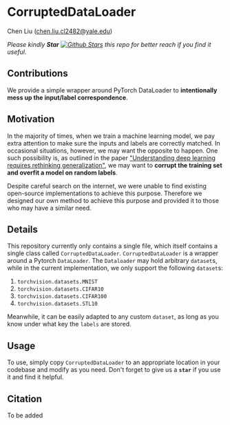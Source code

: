 # CorruptedDataLoader
Chen Liu (chen.liu.cl2482@yale.edu)

*Please kindly **Star** [![Github Stars](https://img.shields.io/github/stars/ChenLiu-1996/CorruptedDataLoader.svg?style=social&label=Stars)](https://github.com/ChenLiu-1996/CorruptedDataLoader/) this repo for better reach if you find it useful.*

## Contributions
We provide a simple wrapper around PyTorch DataLoader to **intentionally mess up the input/label correspondence**.

## Motivation
In the majority of times, when we train a machine learning model, we pay extra attention to make sure the inputs and labels are correctly matched. In occasional situations, however, we may want the opposite to happen. One such possibility is, as outlined in the paper ["Understanding deep learning requires rethinking generalization"](https://arxiv.org/abs/1611.03530), we may want to **corrupt the training set and overfit a model on random labels**.

Despite careful search on the internet, we were unable to find existing open-source implementations to achieve this purpose. Therefore we designed our own method to achieve this purpose and provided it to those who may have a similar need.

## Details
This repository currently only contains a single file, which itself contains a single class called `CorruptedDataLoader`. `CorruptedDataLoader` is a wrapper around a Pytorch `DataLoader`. The `Dataloader` may hold arbitrary `dataset`s, while in the current implementation, we only support the following `dataset`s:

1. `torchvision.datasets.MNIST`
2. `torchvision.datasets.CIFAR10`
3. `torchvision.datasets.CIFAR100`
4. `torchvision.datasets.STL10`

Meanwhile, it can be easily adapted to any custom `dataset`, as long as you know under what key the `labels` are stored.

## Usage
To use, simply copy `CorruptedDataLoader` to an appropriate location in your codebase and modify as you need. Don't forget to give us a **`star`** if you use it and find it helpful.

## Citation
To be added
